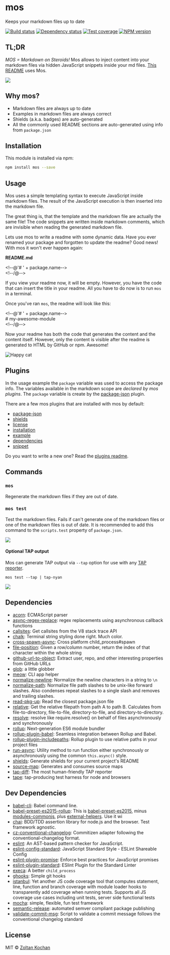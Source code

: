 <!--@'# ' + package.name-->
# mos
<!--/@-->

<!--@package.description-->
Keeps your markdown files up to date
<!--/@-->

<!--@shields.flatSquare('travis', 'deps', 'coveralls', 'npm')-->
[![Build status](https://img.shields.io/travis/zkochan/mos.svg?style=flat-square)](https://travis-ci.org/zkochan/mos)
[![Dependency status](https://img.shields.io/david/zkochan/mos.svg?style=flat-square)](https://david-dm.org/zkochan/mos)
[![Test coverage](https://img.shields.io/coveralls/zkochan/mos.svg?style=flat-square)](https://coveralls.io/r/zkochan/mos?branch=master)
[![NPM version](https://img.shields.io/npm/v/mos.svg?style=flat-square)](https://www.npmjs.com/package/mos)
<!--/@-->


## TL;DR

*MOS = Markdown on Steroids!* Mos allows to inject content into your markdown files via hidden JavaScript snippets inside your md files. [This README](https://raw.githubusercontent.com/zkochan/mos/master/README.md) uses Mos.

![](http://i.imgur.com/tXcB20W.png)


## Why mos?

* Markdown files are always up to date
* Examples in markdown files are always correct
* Shields (a.k.a. badges) are auto-generated
* All the commonly used README sections are auto-generated using info from `package.json`


<!--@installation()-->
## Installation

This module is installed via npm:

``` sh
npm install mos --save
```
<!--/@-->


## Usage

Mos uses a simple templating syntax to execute JavaScript inside markdown files. The result of the JavaScript execution is then inserted into the markdown file.

The great thing is, that the template and the markdown file are actually the same file! The code snippets are written inside markdown comments, which are invisible when reading the generated markdown file.

Lets use mos to write a readme with some dynamic data. Have you ever renamed your package and forgotten to update the readme? Good news! With mos it won't ever happen again:

**README.md**

<!&dash;-@'# ' + package.name-&dash;>
<br>
<!&dash;-/@-&dash;>

If you view your readme now, it will be empty. However, you have the code that can insert the title in your readme. All you have to do now is to run `mos` in a terminal.

Once you've ran `mos`, the readme will look like this:

<!&dash;-@'# ' + package.name-&dash;>
<br>
\# my-awesome-module
<br>
<!&dash;-/@-&dash;>

Now your readme has both the code that generates the content and the content itself. However, only the content is visible after the readme is generated to HTML by GitHub or npm. Awesome!

![Happy cat](http://i.imgur.com/JG9BXxe.jpg)


## Plugins

In the usage example the `package` variable was used to access the package info. The variables available in the markdown scope are *declared by mos plugins*. The `package` variable is create by the [package-json](./plugins/package-json) plugin.

There are a few mos plugins that are installed with mos by default:

* [package-json](./plugins/mos-plugin-package-json)
* [shields](./plugins/mos-plugin-shields)
* [license](./plugins/mos-plugin-license)
* [installation](./plugins/mos-plugin-installation)
* [example](./plugins/mos-plugin-example)
* [dependencies](./plugins/mos-plugin-dependencies)
* [snippet](./plugins/mos-plugin-snippet)

Do you want to write a new one? Read the [plugins readme](./plugins/README.md).


## Commands

### `mos`

Regenerate the markdown files if they are out of date.


### `mos test`

Test the markdown files. Fails if can't generate one of the markdown files or one of the markdown files is out of date. It is recommended to add this command to the `scripts.test` property of `package.json`.

![](http://i.imgur.com/t6CLmMS.png?1)


#### Optional TAP output

Mos can generate TAP output via `--tap` option for use with any [TAP reporter](https://github.com/sindresorhus/awesome-tap#reporters).

``` console
mos test --tap | tap-nyan
```

![](http://i.imgur.com/jet4ZAG.png?2)


<!--@dependencies()-->
## Dependencies

- [acorn](https://github.com/ternjs/acorn): ECMAScript parser
- [async-regex-replace](https://github.com/pmarkert/async-regex-replace): regex replacements using asynchronous callback functions
- [callsites](https://github.com/sindresorhus/callsites): Get callsites from the V8 stack trace API
- [chalk](https://github.com/chalk/chalk): Terminal string styling done right. Much color.
- [cross-spawn-async](https://github.com/IndigoUnited/node-cross-spawn-async): Cross platform child_process#spawn
- [file-position](https://github.com/hughsk/file-position): Given a row/column number, return the index of that character within the whole string
- [github-url-to-object](https://github.com/zeke/github-url-to-object): Extract user, repo, and other interesting properties from GitHub URLs
- [glob](https://github.com/isaacs/node-glob): a little globber
- [meow](https://github.com/sindresorhus/meow): CLI app helper
- [normalize-newline](https://github.com/sindresorhus/normalize-newline): Normalize the newline characters in a string to `\n`
- [normalize-path](https://github.com/jonschlinkert/normalize-path): Normalize file path slashes to be unix-like forward slashes. Also condenses repeat slashes to a single slash and removes and trailing slashes.
- [read-pkg-up](https://github.com/sindresorhus/read-pkg-up): Read the closest package.json file
- [relative](https://github.com/jonschlinkert/relative): Get the relative filepath from path A to path B. Calculates from file-to-directory, file-to-file, directory-to-file, and directory-to-directory.
- [resolve](https://github.com/substack/node-resolve): resolve like require.resolve() on behalf of files asynchronously and synchronously
- [rollup](https://github.com/rollup/rollup): Next-generation ES6 module bundler
- [rollup-plugin-babel](https://github.com/rollup/rollup-plugin-babel): Seamless integration between Rollup and Babel.
- [rollup-plugin-includepaths](https://github.com/dot-build/rollup-plugin-includepaths): Rollup plugin to use relative paths in your project files
- [run-async](https://github.com/sboudrias/run-async): Utility method to run function either synchronously or asynchronously using the common `this.async()` style.
- [shields](https://github.com/kenany/shields): Generate shields for your current project's README
- [source-map](https://github.com/mozilla/source-map): Generates and consumes source maps
- [tap-diff](https://github.com/axross/tap-diff): The most human-friendly TAP reporter
- [tape](https://github.com/substack/tape): tap-producing test harness for node and browsers

<!--/@-->


<!--@devDependencies()-->
## Dev Dependencies

- [babel-cli](https://github.com/babel/babel/blob/master/packages): Babel command line.
- [babel-preset-es2015-rollup](https://npmjs.org/package/babel-preset-es2015-rollup): This is [babel-preset-es2015](http://babeljs.io/docs/plugins/preset-es2015/), minus [modules-commonjs](http://babeljs.io/docs/plugins/transform-es2015-modules-commonjs/), plus [external-helpers](http://babeljs.io/docs/plugins/external-helpers/). Use it wi
- [chai](https://github.com/chaijs/chai): BDD/TDD assertion library for node.js and the browser. Test framework agnostic.
- [cz-conventional-changelog](https://github.com/commitizen/cz-conventional-changelog): Commitizen adapter following the conventional-changelog format.
- [eslint](https://github.com/eslint/eslint): An AST-based pattern checker for JavaScript.
- [eslint-config-standard](https://github.com/feross/eslint-config-standard): JavaScript Standard Style - ESLint Shareable Config
- [eslint-plugin-promise](https://github.com/xjamundx/eslint-plugin-promise): Enforce best practices for JavaScript promises
- [eslint-plugin-standard](https://github.com/xjamundx/eslint-plugin-standard): ESlint Plugin for the Standard Linter
- [execa](https://github.com/sindresorhus/execa): A better `child_process`
- [ghooks](https://github.com/gtramontina/ghooks): Simple git hooks
- [istanbul](https://github.com/gotwarlost/istanbul): Yet another JS code coverage tool that computes statement, line, function and branch coverage with module loader hooks to transparently add coverage when running tests. Supports all JS coverage use cases including unit tests, server side functional tests
- [mocha](https://github.com/mochajs/mocha): simple, flexible, fun test framework
- [semantic-release](https://github.com/semantic-release/semantic-release): automated semver compliant package publishing
- [validate-commit-msg](https://github.com/kentcdodds/validate-commit-msg): Script to validate a commit message follows the conventional changelog standard

<!--/@-->


<!--@license()-->
## License

MIT © [Zoltan Kochan](http://kochan.io)
<!--/@-->
